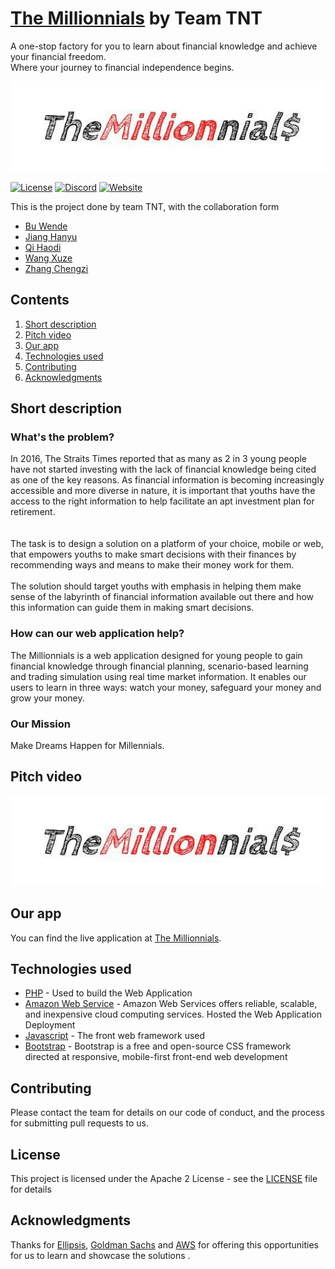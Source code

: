 # [The Millionnials](http://52.87.255.198/app/) by Team TNT

A one-stop factory for you to learn about financial knowledge and achieve your financial freedom.
<br>
Where your journey to financial independence begins.

[![Watch The Millionnials pitch video](https://github.com/chelsea9869/Hackathon-TNT/blob/master/app/img/logo.jpg)](https://github.com/chelsea9869/Hackathon-TNT)


[![License](https://img.shields.io/badge/License-Apache2-blue.svg)](https://www.apache.org/licenses/LICENSE-2.0) [![Discord](https://img.shields.io/badge/chat-23%20online-brightgreen)](https://discord.gg/QWpnGx4) [![Website](https://img.shields.io/badge/View-Website-blue)](http://52.87.255.198/app/)

This is the project done by team TNT, with the collaboration form 
- [Bu Wende](https://github.com/BU-Wende)
- [Jiang Hanyu](https://github.com/hanyujiangg)
- [Qi Haodi](https://github.com/Haodi-Qi)
- [Wang Xuze](https://github.com/JeffreyZe)
- [Zhang Chengzi](https://github.com/chelsea9869)

## Contents

1. [Short description](#short-description)
1. [Pitch video](#pitch-video)
1. [Our app](#our-app)
1. [Technologies used](#technologies-used)
1. [Contributing](#contributing)
1. [Acknowledgments](#acknowledgments)

## Short description

### What's the problem?

In 2016, The Straits Times reported that as many as 2 in 3 young people have not started investing with the lack of financial knowledge being cited as one of the key reasons. As financial information is becoming increasingly accessible and more diverse in nature, it is important that youths have the access to the right information to help facilitate an apt investment plan for retirement.	
<br><br>
The task is to design a solution on a platform of your choice, mobile or web, that empowers youths to make smart decisions with their finances by recommending ways and means to make their money work for them.
<br><br>
The solution should target youths with emphasis in helping them make sense of the labyrinth of financial information available out there and how this information can guide them in making smart decisions. 

### How can our web application help?

The Millionnials is a web application designed for young people to gain financial knowledge through financial planning, scenario-based learning and trading simulation using real time market information. It enables our users to learn in three ways: watch your money, safeguard your money and grow your money.

### Our Mission

Make Dreams Happen for Millennials.

## Pitch video

[![Watch The Millionnials pitch video](https://github.com/chelsea9869/Hackathon-TNT/blob/master/app/img/logo.jpg)](https://youtu.be/qkVdL0SoG2k)


## Our app

You can find the live application at [The Millionnials](http://52.87.255.198/app/).

## Technologies used

* [PHP](https://www.php.net/) - Used to build the Web Application
* [Amazon Web Service](https://aws.amazon.com/) - Amazon Web Services offers reliable, scalable, and inexpensive cloud computing services. Hosted the Web Application Deployment
* [Javascript](https://www.javascript.com/) - The front web framework used
* [Bootstrap](https://getbootstrap.com/) - Bootstrap is a free and open-source CSS framework directed at responsive, mobile-first front-end web development



## Contributing

Please contact the team for details on our code of conduct, and the process for submitting pull requests to us.


## License

This project is licensed under the Apache 2 License - see the [LICENSE](https://github.com/chelsea9869/Hackathon-TNT/blob/master/License.txt) file for details

## Acknowledgments

Thanks for [Ellipsis](https://ellipsis.sis.smu.edu.sg/), [Goldman Sachs](https://www.goldmansachs.com/) and [AWS](https://aws.amazon.com/) for offering this opportunities for us to learn and showcase the solutions .
